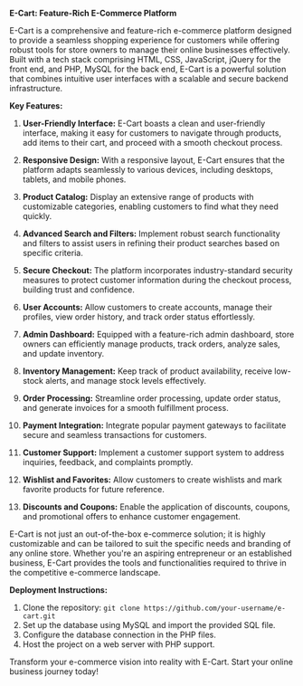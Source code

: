 **E-Cart: Feature-Rich E-Commerce Platform**

E-Cart is a comprehensive and feature-rich e-commerce platform designed to provide a seamless shopping experience for customers while offering robust tools for store owners to manage their online businesses effectively. Built with a tech stack comprising HTML, CSS, JavaScript, jQuery for the front end, and PHP, MySQL for the back end, E-Cart is a powerful solution that combines intuitive user interfaces with a scalable and secure backend infrastructure.

**Key Features:**

1. **User-Friendly Interface:** E-Cart boasts a clean and user-friendly interface, making it easy for customers to navigate through products, add items to their cart, and proceed with a smooth checkout process.

2. **Responsive Design:** With a responsive layout, E-Cart ensures that the platform adapts seamlessly to various devices, including desktops, tablets, and mobile phones.

3. **Product Catalog:** Display an extensive range of products with customizable categories, enabling customers to find what they need quickly.

4. **Advanced Search and Filters:** Implement robust search functionality and filters to assist users in refining their product searches based on specific criteria.

5. **Secure Checkout:** The platform incorporates industry-standard security measures to protect customer information during the checkout process, building trust and confidence.

6. **User Accounts:** Allow customers to create accounts, manage their profiles, view order history, and track order status effortlessly.

7. **Admin Dashboard:** Equipped with a feature-rich admin dashboard, store owners can efficiently manage products, track orders, analyze sales, and update inventory.

8. **Inventory Management:** Keep track of product availability, receive low-stock alerts, and manage stock levels effectively.

9. **Order Processing:** Streamline order processing, update order status, and generate invoices for a smooth fulfillment process.

10. **Payment Integration:** Integrate popular payment gateways to facilitate secure and seamless transactions for customers.

11. **Customer Support:** Implement a customer support system to address inquiries, feedback, and complaints promptly.

12. **Wishlist and Favorites:** Allow customers to create wishlists and mark favorite products for future reference.

13. **Discounts and Coupons:** Enable the application of discounts, coupons, and promotional offers to enhance customer engagement.


E-Cart is not just an out-of-the-box e-commerce solution; it is highly customizable and can be tailored to suit the specific needs and branding of any online store. Whether you're an aspiring entrepreneur or an established business, E-Cart provides the tools and functionalities required to thrive in the competitive e-commerce landscape.

**Deployment Instructions:**
1. Clone the repository: `git clone https://github.com/your-username/e-cart.git`
2. Set up the database using MySQL and import the provided SQL file.
3. Configure the database connection in the PHP files.
4. Host the project on a web server with PHP support.

Transform your e-commerce vision into reality with E-Cart. Start your online business journey today!
